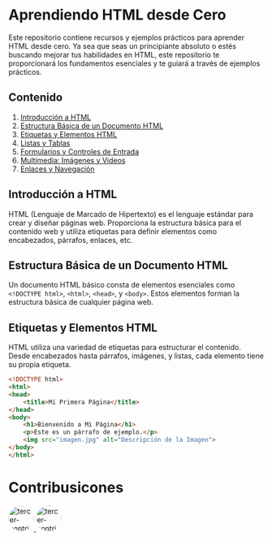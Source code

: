 # Aprendiendo HTML desde Cero

Este repositorio contiene recursos y ejemplos prácticos para aprender HTML desde cero. Ya sea que seas un principiante absoluto o estés buscando mejorar tus habilidades en HTML, este repositorio te proporcionará los fundamentos esenciales y te guiará a través de ejemplos prácticos.

## Contenido

1. [Introducción a HTML](#introducción-a-html)
2. [Estructura Básica de un Documento HTML](#estructura-básica-de-un-documento-html)
3. [Etiquetas y Elementos HTML](#etiquetas-y-elementos-html)
4. [Listas y Tablas](#listas-y-tablas)
5. [Formularios y Controles de Entrada](#formularios-y-controles-de-entrada)
6. [Multimedia: Imágenes y Videos](#multimedia-imágenes-y-videos)
7. [Enlaces y Navegación](#enlaces-y-navegación)

## Introducción a HTML

HTML (Lenguaje de Marcado de Hipertexto) es el lenguaje estándar para crear y diseñar páginas web. Proporciona la estructura básica para el contenido web y utiliza etiquetas para definir elementos como encabezados, párrafos, enlaces, etc.

## Estructura Básica de un Documento HTML

Un documento HTML básico consta de elementos esenciales como `<!DOCTYPE html>`, `<html>`, `<head>`, y `<body>`. Estos elementos forman la estructura básica de cualquier página web.

## Etiquetas y Elementos HTML

HTML utiliza una variedad de etiquetas para estructurar el contenido. Desde encabezados hasta párrafos, imágenes, y listas, cada elemento tiene su propia etiqueta.

```html
<!DOCTYPE html>
<html>
<head>
    <title>Mi Primera Página</title>
</head>
<body>
    <h1>Bienvenido a Mi Página</h1>
    <p>Este es un párrafo de ejemplo.</p>
    <img src="imagen.jpg" alt="Descripción de la Imagen">
</body>
</html>
```
# Contribusicones 
<a href="https://github.com/Sherklan12e">
  <img src="https://github.com/Sherklan12e.png" alt="tercer-contribuidor" width="50" style="border-radius: 50%;">
</a>
<a href="https://github.com/Dieguitoo06">
  <img src="https://github.com/Dieguitoo06.png" alt="tercer-contribuidor" width="50" style="border-radius: 50%;">
</a>